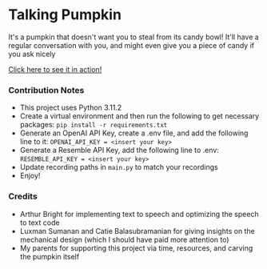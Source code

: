 # Talking Pumpkin

It's a pumpkin that doesn't want you to steal from its candy bowl! It'll have a regular conversation with you, and might even give you a piece of candy if you ask nicely

[Click here to see it in action!](https://drive.google.com/file/d/1fFces2Rv8gEDHnOO1v9MsXI5ZLzjalwU/view)

### Contribution Notes
- This project uses Python 3.11.2
- Create a virtual environment and then run the following to get necessary packages:
`pip install -r requirements.txt`
- Generate an OpenAI API Key, create a .env file, and add the following line to it:
`OPENAI_API_KEY = <insert your key>`
- Generate a Resemble API Key, add the following line to .env:
`RESEMBLE_API_KEY = <insert your key>`
- Update recording paths in `main.py` to match your recordings
- Enjoy!

### Credits
- Arthur Bright for implementing text to speech and optimizing the speech to text code
- Luxman Sumanan and Catie Balasubramanian for giving insights on the mechanical design (which I should have paid more attention to)
- My parents for supporting this project via time, resources, and carving the pumpkin itself

